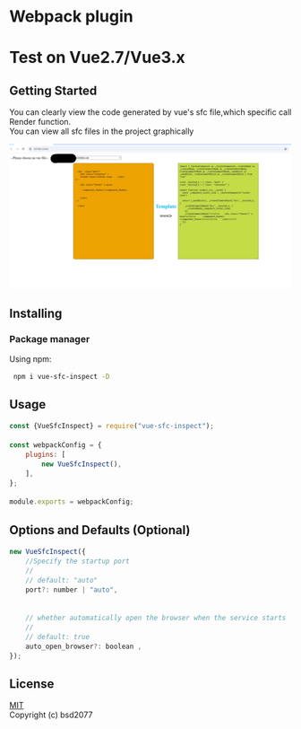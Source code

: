 # Webpack plugin
# Test on Vue2.7/Vue3.x
## Getting Started
You can clearly view the code generated by
vue's sfc file,which specific call Render function.  
You can view all sfc files in the project graphically

![Home](/picture/home.jpg "Home")





## Installing

### Package manager

Using npm:

```bash
 npm i vue-sfc-inspect -D
```

## Usage

```js
const {VueSfcInspect} = require("vue-sfc-inspect");

const webpackConfig = {
    plugins: [
        new VueSfcInspect(),
    ],
};

module.exports = webpackConfig;
```
## Options and Defaults (Optional)

```js
new VueSfcInspect({
    //Specify the startup port
    //
    // default: "auto"
    port?: number | "auto",

    
    // whether automatically open the browser when the service starts
    //
    // default: true
    auto_open_browser?: boolean ,
});
```

## License
[MIT](https://opensource.org/licenses/MIT)  
Copyright (c) bsd2077 